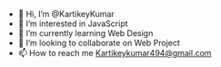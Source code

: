 - 👋 Hi, I’m @KartikeyKumar
- 👀 I’m interested in JavaScript
- 🌱 I’m currently learning Web Design
- 💞️ I’m looking to collaborate on Web Project
- 📫 How to reach me Kartikeykumar494@gmail.com


<!---
KartikeyKumar21/KartikeyKumar21 is a ✨ special ✨ repository because its `README.md` (this file) appears on your GitHub profile.
You can click the Preview link to take a look at your changes.
--->
